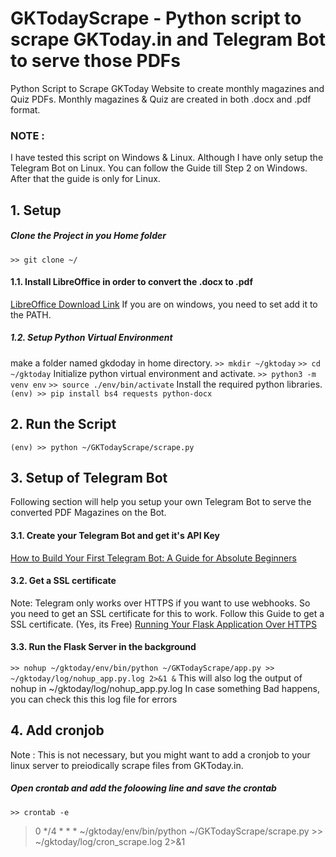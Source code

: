 # GKTodayScrape - Python script to scrape GKToday.in and Telegram Bot to serve those PDFs
Python Script to Scrape GKToday Website to create monthly magazines and Quiz PDFs.
Monthly magazines & Quiz are created in both .docx and .pdf format.

### NOTE :
I have tested this script on Windows & Linux. Although I have only setup the Telegram Bot on Linux. You can follow the Guide till Step 2 on Windows. After that the guide is only for Linux.
## 1. Setup
##### Clone the Project in you Home folder
`>> git clone ~/`

#### 1.1. Install LibreOffice in order to convert the .docx to .pdf
[LibreOffice Download Link](https://www.libreoffice.org/download/download/)
If you are on windows, you need to set add it to the PATH.

##### 1.2. Setup Python Virtual Environment
make a folder named gkdoday in home directory.
`>> mkdir ~/gktoday`
`>> cd ~/gktoday`
Initialize python virtual environment and activate.
`>> python3 -m venv env`
`>> source ./env/bin/activate`
Install the required python libraries.
`(env) >> pip install bs4 requests python-docx`

## 2. Run the Script
`(env) >> python ~/GKTodayScrape/scrape.py`

## 3. Setup of Telegram Bot
Following section will help you setup your own Telegram Bot to serve the converted PDF Magazines on the Bot.
#### 3.1. Create your Telegram Bot and get it's API Key
[How to Build Your First Telegram Bot: A Guide for Absolute Beginners](https://www.process.st/telegram-bot/)
#### 3.2. Get a SSL certificate
Note: Telegram only works over HTTPS if you want to use webhooks. So you need to get an SSL certificate for this to work. Follow this Guide to get a SSL certificate. (Yes, its Free)
[Running Your Flask Application Over HTTPS](https://blog.miguelgrinberg.com/post/running-your-flask-application-over-https)
#### 3.3. Run the Flask Server in the background
`>> nohup ~/gktoday/env/bin/python ~/GKTodayScrape/app.py >> ~/gktoday/log/nohup_app.py.log 2>&1 &`
This will also log the output of nohup in ~/gktoday/log/nohup_app.py.log
In case something Bad happens, you can check this this log file for errors

## 4. Add cronjob
Note : This is not necessary, but you might want to add a cronjob to your linux server to preiodically scrape files from GKToday.in.
##### Open crontab and add the foloowing line and save the crontab
`>> crontab -e`
> 0 */4 * * * ~/gktoday/env/bin/python ~/GKTodayScrape/scrape.py >> ~/gktoday/log/cron_scrape.log 2>&1